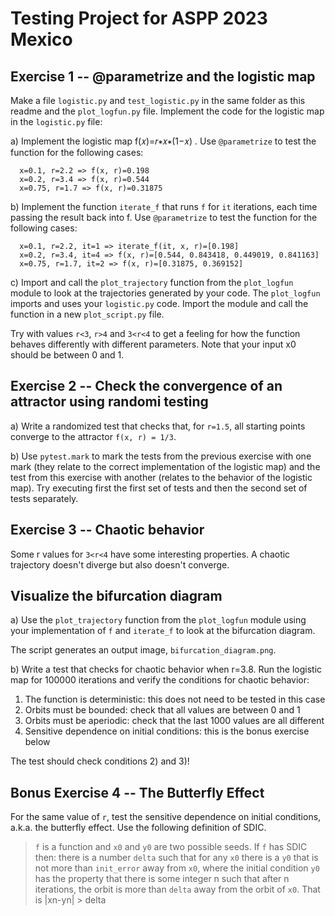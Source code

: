 # Testing Project for ASPP 2023 Mexico

## Exercise 1 -- @parametrize and the logistic map

Make a file `logistic.py` and `test_logistic.py` in the same folder as this
readme and the `plot_logfun.py` file. Implement the code for the logistic map
in the `logistic.py` file:

a) Implement the logistic map f(𝑥)=𝑟∗𝑥∗(1−𝑥) . Use `@parametrize`
to test the function for the following cases:
```
  x=0.1, r=2.2 => f(x, r)=0.198
  x=0.2, r=3.4 => f(x, r)=0.544
  x=0.75, r=1.7 => f(x, r)=0.31875
```

b) Implement the function `iterate_f` that runs `f` for `it`
iterations, each time passing the result back into f.
Use `@parametrize` to test the function for the following cases:
```
  x=0.1, r=2.2, it=1 => iterate_f(it, x, r)=[0.198]
  x=0.2, r=3.4, it=4 => f(x, r)=[0.544, 0.843418, 0.449019, 0.841163]
  x=0.75, r=1.7, it=2 => f(x, r)=[0.31875, 0.369152]
```

c) Import and call the `plot_trajectory` function from the `plot_logfun`
module to look at the trajectories generated by your code. The `plot_logfun`
imports and uses your `logistic.py` code. Import the module
and call the function in a new `plot_script.py` file.

Try with values `r<3`, `r>4` and `3<r<4` to get a feeling for how the function
behaves differently with different parameters. Note that your input x0 should
be between 0 and 1.

## Exercise 2 -- Check the convergence of an attractor using randomi testing
a) Write a randomized test that checks that, for `r=1.5`, all
starting points converge to the attractor `f(x, r) = 1/3`.

b) Use `pytest.mark` to mark the tests from the previous exercise with one mark
(they relate to the correct implementation of the logistic map) and the
test from this exercise with another (relates to the behavior of the logistic
map). Try executing first the first set of tests and then the second set of
tests separately.

## Exercise 3 -- Chaotic behavior
Some r values for `3<r<4` have some interesting properties. A chaotic
trajectory doesn't diverge but also doesn't converge.

## Visualize the bifurcation diagram
a) Use the `plot_trajectory` function from the `plot_logfun` module using your
implementation of `f` and `iterate_f` to look at the bifurcation diagram.

The script generates an output image, `bifurcation_diagram.png`.

b) Write a test that checks for chaotic behavior when r=3.8. Run the
logistic map for 100000 iterations and verify the conditions for
chaotic behavior:

1) The function is deterministic: this does not need to be tested in
this case
2) Orbits must be bounded: check that all values are between 0 and 1
3) Orbits must be aperiodic: check that the last 1000 values are all
different
4) Sensitive dependence on initial conditions: this is the bonus
exercise below

The test should check conditions 2) and 3)!


## Bonus Exercise 4 -- The Butterfly Effect
For the same value of `r`, test the sensitive dependence on initial
conditions, a.k.a. the butterfly effect. Use the following definition of SDIC.

>`f` is a function and `x0` and `y0` are two possible seeds.
>If `f` has SDIC then:
>there is a number `delta` such that for any `x0` there is a `y0` that is not
>more than `init_error` away from `x0`, where the initial condition `y0` has
>the property that there is some integer n such that after n iterations, the
>orbit is more than `delta` away from the orbit of `x0`. That is
>|xn-yn| > delta

